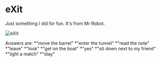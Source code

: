 # eXit

Just something I did for fun. It's from Mr Robot.

![eXit](https://user-images.githubusercontent.com/45197642/173206275-db7f2f1a-fac8-4ebe-86fd-93ca5df906f9.gif)

Answers are:
            *"move the barrel"
            *"enter the tunnel"
            *"read the note"
            *"leave"
            *"look"
            *"get on the boat"
            *"yes"
            *"sit down next to my friend"
            *"light a match"
            *"stay"
